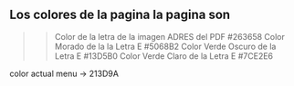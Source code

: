 ## Los colores de la pagina la pagina son

>> Color de la letra de la imagen ADRES del PDF #263658
>> Color Morado de la la Letra E   #5068B2
>> Color Verde Oscuro de la Letra E   #13D5B0
>> Color Verde Claro de la Letra E     #7CE2E6



color actual menu -> 213D9A